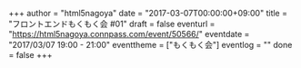 +++
author = "html5nagoya"
date = "2017-03-07T00:00:00+09:00"
title = "フロントエンドもくもく会 #01"
draft = false
eventurl = "https://html5nagoya.connpass.com/event/50566/"
eventdate = "2017/03/07 19:00 - 21:00"
eventtheme = ["もくもく会"]
eventlog = ""
done = false
+++
